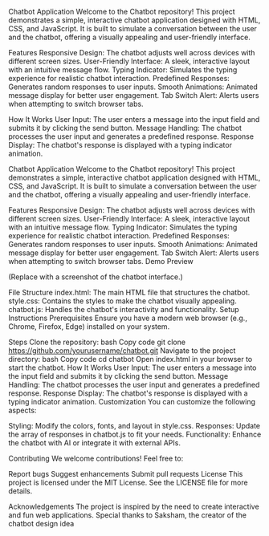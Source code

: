 Chatbot Application
Welcome to the Chatbot repository! This project demonstrates a simple, interactive chatbot application designed with HTML, CSS, and JavaScript. It is built to simulate a conversation between the user and the chatbot, offering a visually appealing and user-friendly interface.

Features
Responsive Design: The chatbot adjusts well across devices with different screen sizes.
User-Friendly Interface: A sleek, interactive layout with an intuitive message flow.
Typing Indicator: Simulates the typing experience for realistic chatbot interaction.
Predefined Responses: Generates random responses to user inputs.
Smooth Animations: Animated message display for better user engagement.
Tab Switch Alert: Alerts users when attempting to switch browser tabs.


How It Works
User Input:
The user enters a message into the input field and submits it by clicking the send button.
Message Handling:
The chatbot processes the user input and generates a predefined response.
Response Display:
The chatbot's response is displayed with a typing indicator animation.


Chatbot Application
Welcome to the Chatbot repository! This project demonstrates a simple, interactive chatbot application designed with HTML, CSS, and JavaScript. It is built to simulate a conversation between the user and the chatbot, offering a visually appealing and user-friendly interface.

Features
Responsive Design: The chatbot adjusts well across devices with different screen sizes.
User-Friendly Interface: A sleek, interactive layout with an intuitive message flow.
Typing Indicator: Simulates the typing experience for realistic chatbot interaction.
Predefined Responses: Generates random responses to user inputs.
Smooth Animations: Animated message display for better user engagement.
Tab Switch Alert: Alerts users when attempting to switch browser tabs.
Demo
Preview

(Replace with a screenshot of the chatbot interface.)

File Structure
index.html: The main HTML file that structures the chatbot.
style.css: Contains the styles to make the chatbot visually appealing.
chatbot.js: Handles the chatbot's interactivity and functionality.
Setup Instructions
Prerequisites
Ensure you have a modern web browser (e.g., Chrome, Firefox, Edge) installed on your system.

Steps
Clone the repository:
bash
Copy code
git clone https://github.com/yourusername/chatbot.git
Navigate to the project directory:
bash
Copy code
cd chatbot
Open index.html in your browser to start the chatbot.
How It Works
User Input:
The user enters a message into the input field and submits it by clicking the send button.
Message Handling:
The chatbot processes the user input and generates a predefined response.
Response Display:
The chatbot's response is displayed with a typing indicator animation.
Customization
You can customize the following aspects:

Styling: Modify the colors, fonts, and layout in style.css.
Responses: Update the array of responses in chatbot.js to fit your needs.
Functionality: Enhance the chatbot with AI or integrate it with external APIs.

Contributing
We welcome contributions! Feel free to:

Report bugs
Suggest enhancements
Submit pull requests
License
This project is licensed under the MIT License. See the LICENSE file for more details.

Acknowledgements
The project is inspired by the need to create interactive and fun web applications.
Special thanks to Saksham, the creator of the chatbot design idea